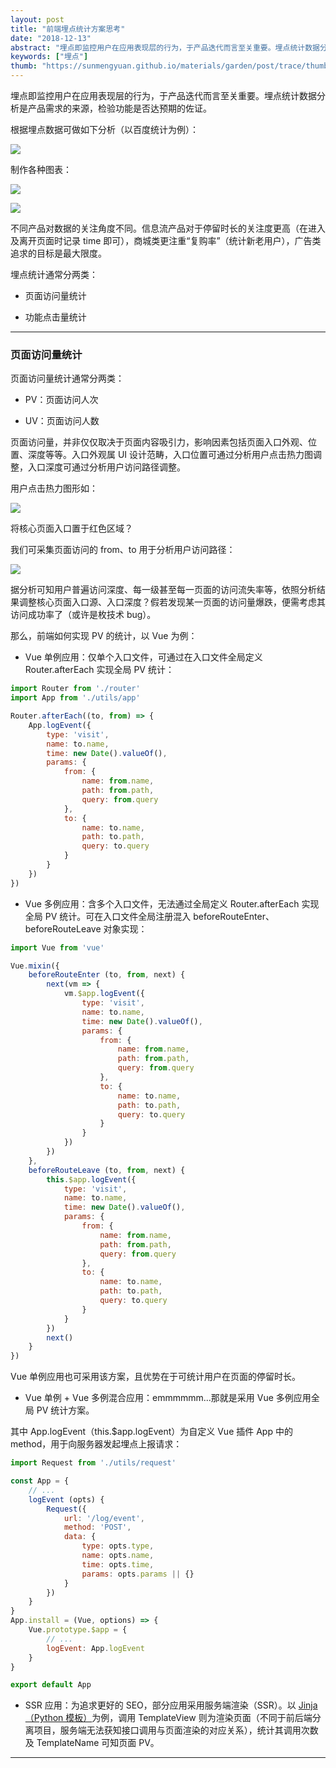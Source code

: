 ```yaml
---
layout: post
title: "前端埋点统计方案思考"
date: "2018-12-13"
abstract: "埋点即监控用户在应用表现层的行为，于产品迭代而言至关重要。埋点统计数据分析是产品需求的来源，检验功能是否达预期的佐证，不同产品对埋点数据的关注角度不同...本小白在此将对前端埋点统计方案述说一二。"
keywords: ["埋点"]
thumb: "https://sunmengyuan.github.io/materials/garden/post/trace/thumb.jpg"
---
```


埋点即监控用户在应用表现层的行为，于产品迭代而言至关重要。埋点统计数据分析是产品需求的来源，检验功能是否达预期的佐证。

根据埋点数据可做如下分析（以百度统计为例）：

![](https://sunmengyuan.github.io/materials/garden/post/trace/baidu.png)

制作各种图表：

![](https://sunmengyuan.github.io/materials/garden/post/trace/chart-line.png)

![](https://sunmengyuan.github.io/materials/garden/post/trace/chart-rect.png)

不同产品对数据的关注角度不同。信息流产品对于停留时长的关注度更高（在进入及离开页面时记录 time 即可），商城类更注重“复购率”（统计新老用户），广告类追求的目标是最大限度。

埋点统计通常分两类：

+ 页面访问量统计

+ 功能点击量统计

*****

### 页面访问量统计

页面访问量统计通常分两类：

+ PV：页面访问人次

+ UV：页面访问人数

页面访问量，并非仅仅取决于页面内容吸引力，影响因素包括页面入口外观、位置、深度等等。入口外观属 UI 设计范畴，入口位置可通过分析用户点击热力图调整，入口深度可通过分析用户访问路径调整。

用户点击热力图形如：

![](https://sunmengyuan.github.io/materials/garden/post/trace/heatmap.jpg)

将核心页面入口置于红色区域？

我们可采集页面访问的 from、to 用于分析用户访问路径：

![](https://sunmengyuan.github.io/materials/garden/post/trace/visit-route.png)

据分析可知用户普遍访问深度、每一级甚至每一页面的访问流失率等，依照分析结果调整核心页面入口源、入口深度？假若发现某一页面的访问量爆跌，便需考虑其访问成功率了（或许是枚技术 bug）。

那么，前端如何实现 PV 的统计，以 Vue 为例：

+ Vue 单例应用：仅单个入口文件，可通过在入口文件全局定义 Router.afterEach 实现全局 PV 统计：

```js
import Router from './router'
import App from './utils/app'

Router.afterEach((to, from) => {
    App.logEvent({
        type: 'visit',
        name: to.name,
        time: new Date().valueOf(),
        params: {
            from: {
                name: from.name,
                path: from.path,
                query: from.query
            },
            to: {
                name: to.name,
                path: to.path,
                query: to.query
            }
        }
    })
})
```

+ Vue 多例应用：含多个入口文件，无法通过全局定义 Router.afterEach 实现全局 PV 统计。可在入口文件全局注册混入 beforeRouteEnter、beforeRouteLeave 对象实现：

```js
import Vue from 'vue'

Vue.mixin({
    beforeRouteEnter (to, from, next) {
        next(vm => {
            vm.$app.logEvent({
                type: 'visit',
                name: to.name,
                time: new Date().valueOf(),
                params: {
                    from: {
                        name: from.name,
                        path: from.path,
                        query: from.query
                    },
                    to: {
                        name: to.name,
                        path: to.path,
                        query: to.query
                    }
                }
            })
        })
    },
    beforeRouteLeave (to, from, next) {
        this.$app.logEvent({
            type: 'visit',
            name: to.name,
            time: new Date().valueOf(),
            params: {
                from: {
                    name: from.name,
                    path: from.path,
                    query: from.query
                },
                to: {
                    name: to.name,
                    path: to.path,
                    query: to.query
                }
            }
        })
        next()
    }
})
```

Vue 单例应用也可采用该方案，且优势在于可统计用户在页面的停留时长。

+ Vue 单例 + Vue 多例混合应用：emmmmmm...那就是采用 Vue 多例应用全局 PV 统计方案。

其中 App.logEvent（this.$app.logEvent）为自定义 Vue 插件 App 中的 method，用于向服务器发起埋点上报请求：

```js
import Request from './utils/request'

const App = {
    // ...
    logEvent (opts) {
        Request({
            url: '/log/event',
            method: 'POST',
            data: {
                type: opts.type,
                name: opts.name,
                time: opts.time,
                params: opts.params || {}
            }
        })
    }
}
App.install = (Vue, options) => {
    Vue.prototype.$app = {
        // ...
        logEvent: App.logEvent
    }
}

export default App
```

+ SSR 应用：为追求更好的 SEO，部分应用采用服务端渲染（SSR）。以 [Jinja（Python 模板）](http://docs.jinkan.org/docs/jinja2/templates.html)为例，调用 TemplateView 则为渲染页面（不同于前后端分离项目，服务端无法获知接口调用与页面渲染的对应关系），统计其调用次数及 TemplateName 可知页面 PV。

*****

